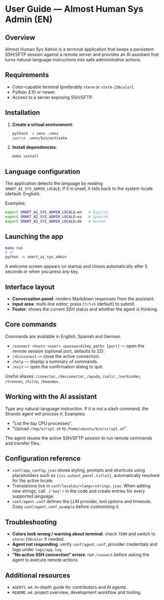 # User Guide — Almost Human Sys Admin (EN)

## Overview
Almost Human Sys Admin is a terminal application that keeps a persistent SSH/SFTP session against a remote server and provides an AI assistant that turns natural-language instructions into safe administrative actions.

## Requirements
- Color-capable terminal (preferably `xterm` or `xterm-256color`).
- Python 3.10 or newer.
- Access to a server exposing SSH/SFTP.

## Installation
1. **Create a virtual environment**:
   ```bash
   python3 -m venv .venv
   source .venv/bin/activate
   ```
2. **Install dependencies**:
   ```bash
   make install
   ```

## Language configuration
The application detects the language by reading `SMART_AI_SYS_ADMIN_LOCALE`; if it is unset, it falls back to the system locale (default: English).

Examples:
```bash
export SMART_AI_SYS_ADMIN_LOCALE=en   # English
export SMART_AI_SYS_ADMIN_LOCALE=es   # Spanish
export SMART_AI_SYS_ADMIN_LOCALE=de   # German
```

## Launching the app
```bash
make run
# or
python -m smart_ai_sys_admin
```

A welcome screen appears on startup and closes automatically after 5 seconds or when you press any key.

## Interface layout
- **Conversation panel**: renders Markdown responses from the assistant.
- **Input area**: multi-line editor; press `Ctrl+S` (default) to submit.
- **Footer**: shows the current SSH status and whether the agent is thinking.

## Core commands
Commands are available in English, Spanish and German.

- `/connect <host> <user> <password|key_path> [port]` — open the remote session (optional port, defaults to 22).
- `/disconnect` — close the active connection.
- `/help` — display a summary of commands.
- `/exit` — open the confirmation dialog to quit.

Useful aliases: `/conectar`, `/desconectar`, `/ayuda`, `/salir`, `/verbinden`, `/trennen`, `/hilfe`, `/beenden`.

## Working with the AI assistant
Type any natural-language instruction. If it is not a slash command, the Strands agent will process it. Examples:
- "List the top CPU processes".
- "Upload `/tmp/script.sh` to `/home/ubuntu/bin/script.sh`".

The agent reuses the active SSH/SFTP session to run remote commands and transfer files.

## Configuration reference
- `conf/app_config.json` stores styling, prompts and shortcuts using placeholders such as `{{ui.output_panel.title}}`, automatically resolved for the active locale.
- Translations live in `conf/locales/<lang>/strings.json`. When adding new strings, call `_('key')` in the code and create entries for every supported language.
- `conf/agent.conf` defines the LLM provider, tool options and timeouts. Copy `conf/agent.conf.example` before customizing it.

## Troubleshooting
- **Colors look wrong / warning about terminal**: check `TERM` and switch to `xterm-256color` if needed.
- **Agent not responding**: verify `conf/agent.conf`, provider credentials and logs under `logs/app.log`.
- **"No active SSH connection" errors**: run `/connect` before asking the agent to execute remote actions.

## Additional resources
- `AGENTS.md`: in-depth guide for contributors and AI agents.
- `README.md`: project overview, development workflow and tooling.

